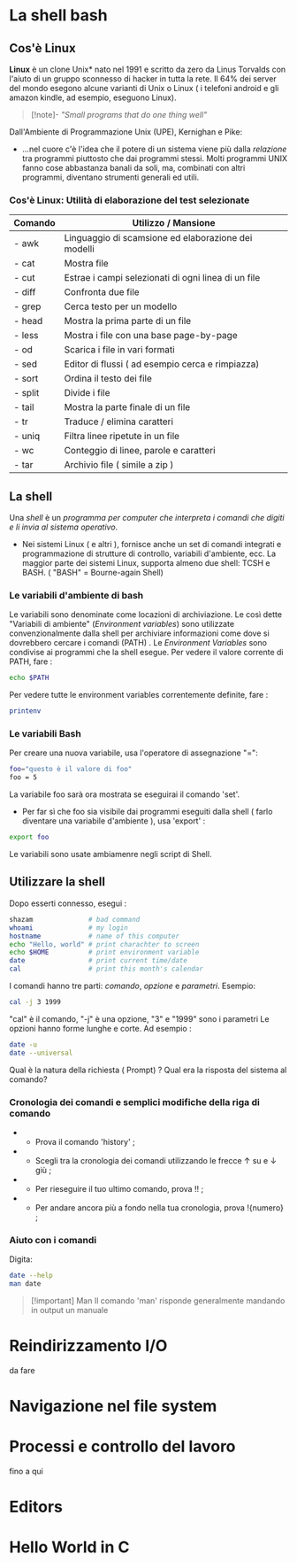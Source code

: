 # La shell bash
## Cos'è Linux
**Linux** è un clone Unix* nato nel 1991 e scritto da zero da Linus Torvalds con l'aiuto di un gruppo sconnesso di hacker in tutta la rete.
Il 64% dei server del mondo esegono alcune varianti di Unix o Linux ( i telefoni android e gli amazon kindle, ad esempio, eseguono Linux).

>[!note]- *"Small programs that do one thing well"*

Dall'Ambiente di Programmazione Unix (UPE), Kernighan e Pike:
- ...nel cuore c'è l'idea che il potere di un sistema viene più dalla *relazione* tra programmi piuttosto che dai programmi stessi. Molti programmi UNIX fanno cose abbastanza banali da soli, ma, combinati con altri programmi, diventano strumenti generali ed utili.
### Cos'è Linux: Utilità di elaborazione del test selezionate
| Comando | Utilizzo / Mansione                                 |
| ------- | --------------------------------------------------- |
| - awk   | Linguaggio di scamsione ed elaborazione dei modelli |
| - cat   | Mostra file                                         |
| - cut   | Estrae i campi selezionati di ogni linea di un file |
| - diff  | Confronta due file                                  |
| - grep  | Cerca testo per un modello                          |
| - head  | Mostra la prima parte di un file                    |
| - less  | Mostra i file con una base page-by-page             |
| - od    | Scarica i file in vari formati                      |
| - sed   | Editor di flussi ( ad esempio cerca e rimpiazza)    |
| - sort  | Ordina il testo dei file                            |
| - split | Divide i file                                       |
| - tail  | Mostra la parte finale di un file                   |
| - tr    | Traduce / elimina caratteri                         |
| - uniq  | Filtra linee ripetute in un file                    |
| - wc    | Conteggio di linee, parole e caratteri              |
| - tar   | Archivio file ( simile a zip )                      |
## La shell
Una *shell* è un *programma per computer che interpreta i comandi che digiti e li invia al sistema operativo*.
- Nei sistemi Linux ( e altri ), fornisce anche un set di comandi integrati e programmazione di strutture di controllo, variabili d'ambiente, ecc.
La maggior parte dei sistemi Linux, supporta almeno due shell: TCSH e BASH. ( "BASH" = Bourne-again Shell)
### Le variabili d'ambiente di bash
Le variabili sono denominate come locazioni di archiviazione. Le così dette "Variabili di ambiente" (*Environment variables*) sono utilizzate convenzionalmente dalla shell per archiviare informazioni come dove si dovrebbero cercare i comandi (PATH) . Le *Environment Variables* sono condivise ai programmi che la shell esegue.
Per vedere il valore corrente di PATH, fare :
```Bash
echo $PATH
```
Per vedere tutte le environment variables correntemente definite, fare :
```Bash
printenv
```
### Le variabili Bash
Per creare una nuova variabile, usa l'operatore di assegnazione "$=$":
```Bash
foo="questo è il valore di foo"
foo = 5
```
La variabile foo sarà ora mostrata se eseguirai il comando 'set'.
- Per far sì che foo sia visibile dai programmi eseguiti dalla shell ( farlo diventare una variabile d'ambiente ), usa 'export' :
```Bash
export foo
```
Le variabili sono usate ambiamenre negli script di Shell.
## Utilizzare la shell
Dopo esserti connesso, esegui :
```Bash
shazam              # bad command 
whoami              # my login
hostname            # name of this computer
echo "Hello, world" # print charachter to screen
echo $HOME          # print environment variable
date                # print current time/date
cal                 # print this month's calendar
```
I comandi hanno tre parti: *comando*, *opzione* e *parametri*. Esempio: 
```Bash
cal -j 3 1999
```
"cal" è il comando, "-j" è una opzione, "3" e "1999" sono i parametri
Le opzioni hanno forme lunghe e corte. Ad esempio : 
```Bash
date -u
date --universal
```
Qual è la natura della richiesta ( Prompt) ? Qual era la risposta del sistema al comando?
### Cronologia dei comandi e semplici modifiche della riga di comando
- - Prova il comando 'history' ;
- - Scegli tra la cronologia dei comandi utilizzando le frecce $\uparrow$ su e $\downarrow$ giù ;
- - Per rieseguire il tuo ultimo comando, prova !! ;
- - Per andare ancora più a fondo nella tua cronologia, prova !{numero} ;
### Aiuto con i comandi
Digita:
```Bash
date --help
man date
```
>[!important] Man
>Il comando 'man' risponde generalmente mandando in output un manuale

# Reindirizzamento I/O
da fare
# Navigazione nel file system
# Processi e controllo del lavoro
fino a qui
# Editors
# Hello World in C
